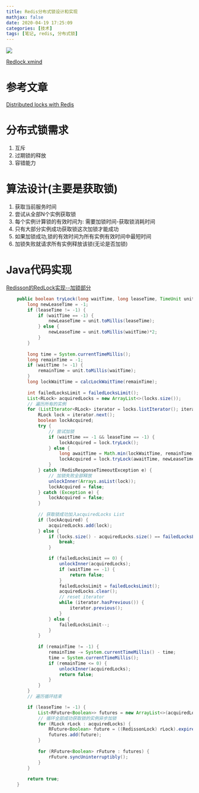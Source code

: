 ```yaml
---
title: Redis分布式锁设计和实现
mathjax: false
date: 2020-04-19 17:25:09
categories: [技术]
tags: [笔记, redis, 分布式锁]
---
```

![](https://misakatang.oss-cn-beijing.aliyuncs.com/blog_picture/distributed-locks-with-redis.png)
<!-- more -->
[Redlock.xmind](https://github.com/TangMisaka23001/TangMisaka23001.github.io/blob/source/xmind/Redlock.xmind)
# 参考文章
[Distributed locks with Redis](https://redis.io/topics/distlock)
# 分布式锁需求
1. 互斥
2. 过期锁的释放
3. 容错能力

# 算法设计(主要是获取锁)
1. 获取当前服务时间
2. 尝试从全部N个实例获取锁
3. 每个实例计算锁的有效时间为: 需要加锁时间-获取锁消耗时间
4. 只有大部分实例成功获取锁这次加锁才能成功
5. 如果加锁成功,锁的有效时间为所有实例有效时间中最短时间
6. 加锁失败就请求所有实例释放该锁(无论是否加锁)

# Java代码实现
[Redisson的RedLock实现--加锁部分](https://github.com/redisson/redisson/blob/bf8e9d358ed51407cc91ad146ac52e812918fc43/redisson/src/main/java/org/redisson/RedissonMultiLock.java#L353)
```java
    public boolean tryLock(long waitTime, long leaseTime, TimeUnit unit) throws InterruptedException {
        long newLeaseTime = -1;
        if (leaseTime != -1) {
            if (waitTime == -1) {
                newLeaseTime = unit.toMillis(leaseTime);
            } else {
                newLeaseTime = unit.toMillis(waitTime)*2;
            }
        }
        
        long time = System.currentTimeMillis();
        long remainTime = -1;
        if (waitTime != -1) {
            remainTime = unit.toMillis(waitTime);
        }
        long lockWaitTime = calcLockWaitTime(remainTime);
        
        int failedLocksLimit = failedLocksLimit();
        List<RLock> acquiredLocks = new ArrayList<>(locks.size());
        // 遍历所有的实例
        for (ListIterator<RLock> iterator = locks.listIterator(); iterator.hasNext();) {
            RLock lock = iterator.next();
            boolean lockAcquired;
            try {
                // 尝试加锁
                if (waitTime == -1 && leaseTime == -1) {
                    lockAcquired = lock.tryLock();
                } else {
                    long awaitTime = Math.min(lockWaitTime, remainTime);
                    lockAcquired = lock.tryLock(awaitTime, newLeaseTime, TimeUnit.MILLISECONDS);
                }
            } catch (RedisResponseTimeoutException e) {
                // 加锁失败全部释放
                unlockInner(Arrays.asList(lock));
                lockAcquired = false;
            } catch (Exception e) {
                lockAcquired = false;
            }
            
            // 获取锁成功加入acquiredLocks List
            if (lockAcquired) {
                acquiredLocks.add(lock);
            } else {
                if (locks.size() - acquiredLocks.size() == failedLocksLimit()) {
                    break;
                }

                if (failedLocksLimit == 0) {
                    unlockInner(acquiredLocks);
                    if (waitTime == -1) {
                        return false;
                    }
                    failedLocksLimit = failedLocksLimit();
                    acquiredLocks.clear();
                    // reset iterator
                    while (iterator.hasPrevious()) {
                        iterator.previous();
                    }
                } else {
                    failedLocksLimit--;
                }
            }
            
            if (remainTime != -1) {
                remainTime -= System.currentTimeMillis() - time;
                time = System.currentTimeMillis();
                if (remainTime <= 0) {
                    unlockInner(acquiredLocks);
                    return false;
                }
            }
        }
        // 遍历循环结束

        if (leaseTime != -1) {
            List<RFuture<Boolean>> futures = new ArrayList<>(acquiredLocks.size());
            // 循环全部成功获取锁的实例异步加锁
            for (RLock rLock : acquiredLocks) {
                RFuture<Boolean> future = ((RedissonLock) rLock).expireAsync(unit.toMillis(leaseTime), TimeUnit.MILLISECONDS);
                futures.add(future);
            }
            
            for (RFuture<Boolean> rFuture : futures) {
                rFuture.syncUninterruptibly();
            }
        }
        
        return true;
    }
```
